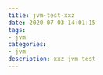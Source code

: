 ```yaml
---
title: jvm-test-xxz
date: 2020-07-03 14:01:15
tags:
- jvm
categories:
- jvm
description: xxz jvm test
---
```

